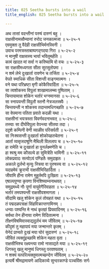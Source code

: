```yaml
---
title: 025 Seetha bursts into a wail
title_english: 025 Seetha bursts into a wail

---
```


<div class="audioEmbed"  caption="श्रीराम-हरिसीताराममूर्ति-घनपाठिभ्यां वचनम्" src="https://archive.org/download/Ramayana-recitation-Sriram-harisItArAmamUrti-Ghanapaati-v2/Kanda_5/Kanda_5_SK-025-Seetha_bursts_into_a_wail.mp3"></div>

अथ तासां वदन्तीनां परुषं दारुणं बहु ।  
राक्षसीनामसौम्यानां रुरोद जनकात्मजा ॥ ५-२५-१  
एवमुक्ता तु वैदेही राक्षसीभिर्मनस्विनी ।  
उवाच परमत्रस्ताबाष्पगद्गदया गिरा ॥ ५-२५-२  
न मानुषी राक्षसस्य भार्या भवितुमर्हति ।  
कामं खादत मां सर्वा न करिष्यामि वो वचः ॥ ५-२५-३  
सा राक्षसीमध्यगता सीता सुरसुतोपमा ।  
न शर्म लेभे दुःखार्ता रावणेन च तर्जिता ॥ ५-२५-४  
वेपते स्माधिकं सीता विशन्ती वाङ्गमात्मनः ।  
वने यथा परिभ्रष्टा मृगी कोकैरिवार्दिता ॥ ५-२५-५  
सा त्वशोकस्य विपुलां शाखामालम्ब्य पुष्पिताम् ।  
चिन्तयामास शोकेन भर्तारं भग्नमानसा ॥ ५-२५-६  
सा स्नापयन्ती विपुलौ स्तनौ नेत्रजलस्रवैः ।  
चिन्तयन्ती न शोकस्य तदान्तमधिगच्छति ॥ ५-२५-७  
सा वेपमाना पतिता प्रवाते कदळी यथा ।  
राक्षसीनां भयत्रस्ता विवर्णवदनाभवत् ॥ ५-२५-८  
तस्याः सा दीर्घविपुला वेपन्त्या सीतया तदा ।  
ददृशे कम्पिनी वेणी व्याळीव परिसर्पती ॥ ५-२५-९  
सा निःश्वसन्ती दुःखार्ता शोकोपहतचेतना ।  
आर्ता व्यसृजदश्रूणि मैथिली विललाप च ॥ ५-२५-१०  
हा रामेति च दुःखार्ता हा पुनर्लक्ष्मणेति च ।  
हा श्वश्रु मम कौसल्ये हा सुमित्रेति भामिनी ॥ ५-२५-११  
लोकप्रवादः सत्योऽयं पण्डितैः समुदाहृतः ।  
अकाले दुर्लभो मृत्युः स्त्रिया वा पुरुषस्य वा ॥ ५-२५-१२  
यदाहमेवं क्रूराभी राक्षसीभिरिहार्दिता ।  
जीवामि हीना रामेण मुहूर्तमपि दुःखिता ॥ ५-२५-१३  
एषाल्पपुण्या कृपणा विनशिष्याम्यनाथवत् ।  
समुद्रमथ्ये नौः पूर्णा वायुवेगैरिवाहता ॥ ५-२५-१४  
भर्तारं तमपश्यन्ती राक्षसीवशमागता ।  
सीदामि खलु शोकेन कूलं तोयहतं यथा ॥ ५-२५-१५  
तं पद्मदळपत्राक्षं सिंहविक्रान्तगामिनम् ।  
धन्याः पश्यन्ति मे नाथं कृतज्ञं प्रियवादिनम् ॥ ५-२५-१६  
सर्वथा तेन हीनाया रामेण विदितात्मना ।  
तीक्ष्णंविषमिवास्वाद्यदुर्लभं मम जीवितम् ॥ ५-२५-१७  
कीदृशं तु महापापं मया जन्मान्तरे कृतम् ।  
येनेदं प्राप्यते दुःखं मया घोरं सुदारुणं ॥ ५-२५-१८  
जीवितं त्यक्तुंइच्छामि शोकेन महता वृता ।  
राक्षसीभिश्च रक्ष्यन्त्या रामो नासाद्यते मया ॥ ५-२५-१९  
धिगस्तु खलु मानुष्यं धिगस्तु परवश्यताम् ।  
न शक्यं यत्परित्यक्तुमात्मच्छन्देन जीवितम् ॥ ५-२५-२०  
इत्यार्षे श्रीमद्रामायणे आदिकाव्ये सुन्दरकाण्डे पञ्चविंशः सर्गः